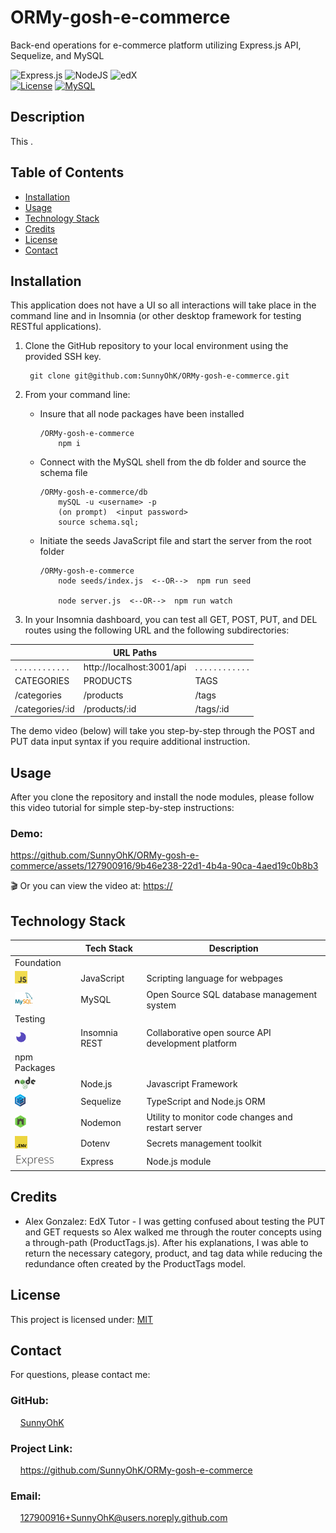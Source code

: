 # ORMy-gosh-e-commerce
Back-end operations for e-commerce platform utilizing Express.js API, Sequelize, and MySQL

![Express.js](https://img.shields.io/badge/express.js-%23404d59.svg?style=for-the-badge&logo=express&logoColor=%2361DAFB) ![NodeJS](https://img.shields.io/badge/node.js-6DA55F?style=for-the-badge&logo=node.js&logoColor=white) ![edX](https://img.shields.io/badge/edX-%2302262B.svg?style=for-the-badge&logo=edX&logoColor=white)  <br>
[![License](https://img.shields.io/badge/License-MIT-yellow.svg)](https://choosealicense.com/licenses/mit) 
[![MySQL](https://img.shields.io/badge/-MySQL-00758F.svg)](https://choosealicense.com/licenses/mit) 
<br>

## Description
This .

## Table of Contents

- [Installation](#installation)
- [Usage](#usage)
- [Technology Stack](#technology-stack)
- [Credits](#credits)
- [License](#license)
- [Contact](#contact)

## Installation

This application does not have a UI so all interactions will take place in the command line and in Insomnia (or other desktop framework for testing RESTful applications). 
1. Clone the GitHub repository to your local environment using the provided SSH key.

        git clone git@github.com:SunnyOhK/ORMy-gosh-e-commerce.git


2. From your command line:
    - Insure that all node packages have been installed

          /ORMy-gosh-e-commerce
              npm i
    - Connect with the MySQL shell from the db folder and source the schema file
    
          /ORMy-gosh-e-commerce/db
              mySQL -u <username> -p
              (on prompt)  <input password> 
              source schema.sql;
            
    - Initiate the seeds JavaScript file and start the server from the root folder

          /ORMy-gosh-e-commerce
              node seeds/index.js  <--OR-->  npm run seed
              
              node server.js  <--OR-->  npm run watch

3. In your Insomnia dashboard, you can test all GET, POST, PUT, and DEL routes using the following URL and the following subdirectories:


|  | URL Paths |  |
| ---- | --- | --- |
| . . . . . . . . . . . . | http://localhost:3001/api | . . . . . . . . . . . . |
| CATEGORIES | PRODUCTS | TAGS |
| /categories | /products | /tags |
| /categories/:id | /products/:id | /tags/:id |


The demo video (below) will take you step-by-step through the POST and PUT data input syntax if you require additional instruction. 

## Usage 

After you clone the repository and install the node modules, please follow this video tutorial for simple step-by-step instructions:

### Demo:

https://github.com/SunnyOhK/ORMy-gosh-e-commerce/assets/127900916/9b46e238-22d1-4b4a-90ca-4aed19c0b8b3



🎬 Or you can view the video at: [https://](https://watch.screencastify.com/v/hI8H5B09gjYRy6FGwkxe)

## Technology Stack

|  | Tech Stack | Description |
| ---- | --- | --- |
| Foundation |  |  |
| <img height="20px" src="assets/jsIcon.png"> | JavaScript | Scripting language for webpages |
| <img height="20px" src="assets/mySQLIcon.png"> | MySQL | Open Source SQL database management system |
| Testing |  |  |
| <img height="20px" src="assets/insomniaIcon.png"> | Insomnia REST | Collaborative open source API development platform |
| npm Packages |  |  |
| <img height="20px" src="assets/nodeIcon.png"> | Node.js | Javascript Framework |
| <img height="20px" src="assets/sequelizeIcon.png"> | Sequelize | TypeScript and Node.js ORM |
| <img height="20px" src="assets/nodemonIcon.png"> | Nodemon | Utility to monitor code changes and restart server |
| <img height="20px" src="assets/dotenvIcon.png"> | Dotenv | Secrets management toolkit |
| <img height="20px" src="assets/expressJsIcon.png"> | Express | Node.js module |


## Credits

- Alex Gonzalez: EdX Tutor - I was getting confused about testing the PUT and GET requests so Alex walked me through the router concepts using a through-path (ProductTags.js). After his explanations, I was able to return the necessary category, product, and tag data while reducing the redundance often created by the ProductTags model.


## License
This project is licensed under: [MIT](https://choosealicense.com/licenses/mit/)
<br>

## Contact

For questions, please contact me:

### GitHub: 
  &nbsp;&nbsp;&nbsp; [SunnyOhK](https://github.com/SunnyOhK)
### Project Link: 
  &nbsp;&nbsp;&nbsp; https://github.com/SunnyOhK/ORMy-gosh-e-commerce
### Email: 
  &nbsp;&nbsp;&nbsp; 127900916+SunnyOhK@users.noreply.github.com
